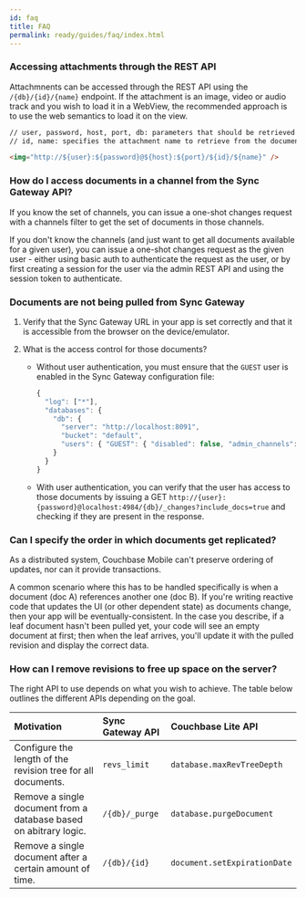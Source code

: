 ```yaml
---
id: faq
title: FAQ
permalink: ready/guides/faq/index.html
---
```


### Accessing attachments through the REST API

Attachmnents can be accessed through the REST API using the `/{db}/{id}/{name}` endpoint. If the attachment is an image, video or audio track and you wish to load it in a WebView, the recommended approach is to use the web semantics to load it on the view.

```html
// user, password, host, port, db: parameters that should be retrieved through your application lifecycle methods when initializing Couchbase Lite.
// id, name: specifies the attachment name to retrieve from the document with that id.

<img="http://${user}:${password}@${host}:${port}/${id}/${name}" />
```

### How do I access documents in a channel from the Sync Gateway API?

If you know the set of channels, you can issue a one-shot changes request with a channels filter to get the set of documents in those channels.

If you don't know the channels (and just want to get all documents available for a given user), you can issue a one-shot changes request as the given user - either using basic auth to authenticate the request as the user, or by first creating a session for the user via the admin REST API and using the session token to authenticate.

### Documents are not being pulled from Sync Gateway

1. Verify that the Sync Gateway URL in your app is set correctly and that it is accessible from the browser on the device/emulator.
2. What is the access control for those documents?

    - Without user authentication, you must ensure that the `GUEST` user is enabled in the Sync Gateway configuration file:

      ```javascript
      {
        "log": ["*"],
        "databases": {
          "db": {
            "server": "http://localhost:8091",
            "bucket": "default",
            "users": { "GUEST": { "disabled": false, "admin_channels": ["*"] } }
          }
        }
      }
      ```

    - With user authentication, you can verify that the user has access to those documents by issuing a GET `http://{user}:{password}@localhost:4984/{db}/_changes?include_docs=true` and checking if they are present in the response.

### Can I specify the order in which documents get replicated?

As a distributed system, Couchbase Mobile can't preserve ordering of updates, nor can it provide transactions.

A common scenario where this has to be handled specifically is when a document (doc A) references another one (doc B). If you're writing reactive code that updates the UI (or other dependent state) as documents change, then your app will be eventually-consistent. In the case you describe, if a leaf document hasn't been pulled yet, your code will see an empty document at first; then when the leaf arrives, you'll update it with the pulled revision and display the correct data.

### How can I remove revisions to free up space on the server?

The right API to use depends on what you wish to achieve. The table below outlines the different APIs depending on the goal.

|Motivation|Sync Gateway API|Couchbase Lite API|
|:--|:--|:--|
|Configure the length of the revision tree for all documents.|`revs_limit`|`database.maxRevTreeDepth`|
|Remove a single document from a database based on abitrary logic.|`/{db}/_purge`|`database.purgeDocument`|
|Remove a single document after a certain amount of time.|`/{db}/{id}`|`document.setExpirationDate`|
